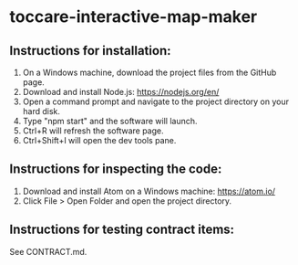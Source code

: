 # toccare-interactive-map-maker

## Instructions for installation:
1. On a Windows machine, download the project files from the GitHub page.
2. Download and install Node.js: https://nodejs.org/en/
3. Open a command prompt and navigate to the project directory on your hard disk.
4. Type "npm start" and the software will launch.
5. Ctrl+R will refresh the software page.
6. Ctrl+Shift+I will open the dev tools pane.

## Instructions for inspecting the code:
1. Download and install Atom on a Windows machine: https://atom.io/
2. Click File > Open Folder and open the project directory.

## Instructions for testing contract items:
See CONTRACT.md.
